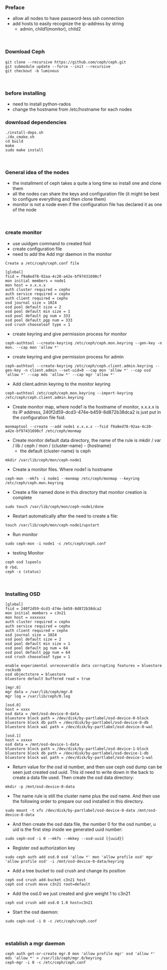 ### Preface
- allow all nodes to have password-less ssh connection
- add hosts to easily recognize the ip-address by string
  - admin, child1(monitor), child2

<br>


### Download Ceph
```
git clone --recursive https://github.com/ceph/ceph.git
git submodule update --force --init --recursive
git checkout -b luminous  
```
<br>

### before installing
- need to install python-rados
- change the hostname from /etc/hostname for each nodes


### download dependencies
```
./install-deps.sh
./do_cmake.sh
cd build
make
sudo make install
```

<br>

### General idea of the nodes
- the installment of ceph takes a quite a long time so install one and clone them
- all the nodes can share the keys and configuration file (it might be best to configure everything and then clone them)
- monitor is not a node even if the configuration file has declared it as one of the node


<br>

### create monitor
- use uuidgen command to created fsid
- create configuration file
- need to add the Add mgr daemon in the monitor

```
Create a /etc/ceph/ceph.conf file

[global]
fsid = f9a8ed78-92aa-4c20-a42e-bf97431698cf
mon initial members = node1              
mon host = x.x.x.x
auth cluster required = cephx
auth service required = cephx
auth client required = cephx
osd journal size = 1024
osd pool default size = 2
osd pool default min size = 1
osd pool default pg num = 333
osd pool default pgp num = 333
osd crush chooseleaf type = 1
```

- create keyring and give permission process for monitor
```
ceph-authtool --create-keyring /etc/ceph/ceph.mon.keyring --gen-key -n mon. --cap mon 'allow *'
```

- create keyring and give permission process for admin
```
ceph-authtool --create-keyring /etc/ceph/ceph.client.admin.keyring --gen-key -n client.admin --set-uid=0 --cap mon 'allow *' --cap osd 'allow *' --cap mds 'allow *' --cap mgr 'allow *'
```

- Add client.admin keyring to the monitor keyring
```
ceph-authtool /etc/ceph/ceph.mon.keyring --import-keyring /etc/ceph/ceph.client.admin.keyring
```

- Create monitor map, where node1 is the hostname of monitor, x.x.x.x is its IP address, 240f2d59-dcd3-474e-b459-8d872b38dca2 is just put in the configuration file fsid.
```
monmaptool --create --add node1 x.x.x.x --fsid f9a8ed78-92aa-4c20-a42e-bf97431698cf /etc/ceph/monmap
```

- Create monitor default data directory, the name of the rule is mkdir / var / lib / ceph / mon / {cluster-name} - {hostname}
  - the default {cluster-name} is ceph
```
mkdir /var/lib/ceph/mon/ceph-node1
```

- Create a monitor files. Where node1 is hostname
```
ceph-mon --mkfs -i node1 --monmap /etc/ceph/monmap --keyring /etc/ceph/ceph.mon.keyring
```

- Create a file named done in this directory that monitor creation is complete
```
sudo touch /var/lib/ceph/mon/ceph-node1/done
```

- Restart automatically after the need to create a file:
```
touch /var/lib/ceph/mon/ceph-node1/upstart
```

- Run monitor
```
sudo ceph-mon -i node1 -c /etc/ceph/ceph.conf
```

- testing Monitor
```
ceph osd lspools
0 rbd，
ceph -s (status)
```
<br>

### Installing OSD

```
[global]
fsid = 240f2d59-dcd3-474e-b459-8d872b38dca2
mon initial members = c3n21
mon host = xxxxxxx
auth cluster required = cephx
auth service required = cephx
auth client required = cephx
osd journal size = 1024
osd pool default size = 2
osd pool default min size = 1
osd pool default pg num = 64
osd pool default pgp num = 64
osd crush chooseleaf type = 1

enable experimental unrecoverable data corrupting features = bluestore rocksdb
osd objectstore = bluestore
bluestore default buffered read = true

[mgr.0]
mgr data = /var/lib/ceph/mgr.0
mgr log = /var/lib/ceph/0.log

[osd.0]
host = xxxx
osd data = /mnt/osd-device-0-data
bluestore block path = /dev/disk/by-partlabel/osd-device-0-block
bluestore block db path = /dev/disk/by-partlabel/osd-device-0-db
bluestore block wal path = /dev/disk/by-partlabel/osd-device-0-wal

[osd.1]
host = xxxxx
osd data = /mnt/osd-device-1-data
bluestore block path = /dev/disk/by-partlabel/osd-device-1-block
bluestore block db path = /dev/disk/by-partlabel/osd-device-1-db
bluestore block wal path = /dev/disk/by-partlabel/osd-device-1-wal
```


- Return value for the osd id number, and then use ceph osd dump can be seen just created osd uuid. This id need to write down in the back to create a data file used. Then create the osd data directory:

```
mkdir -p /mnt/osd-device-0-data
```

- The name rule is still the cluster name plus the osd name. And then use the following order to prepare our osd installed in this directory.

```
sudo mount -t xfs /dev/disk/by-partlabel/osd-device-0-data /mnt/osd-device-0-data
```

- And then create the osd data file, the number 0 for the osd number, u uid is the first step inside we generated uuid number:
```
sudo ceph-osd -i 0 --mkfs --mkkey --osd-uuid [{uuid}]
```

- Register osd authorization key
```
sudo ceph auth add osd.0 osd 'allow *' mon 'allow profile osd' mgr 'allow profile osd' -i /mnt/osd-device-0-data/keyring
```

- Add a tree bucket to osd crush and change its position
```
ceph osd crush add-bucket c3n21 host
ceph osd crush move c3n21 root=default
```

- Add the osd.0 we just created and give weight 1 to c3n21
```
ceph osd crush add osd.0 1.0 host=c3n21
```


- Start the osd daemon:
```
sudo ceph-osd -i 0 -c /etc/ceph/ceph.conf
```

<br>

### establish a mgr daemon

```
ceph auth get-or-create mgr.0 mon 'allow profile mgr' osd 'allow *' mds 'allow *' > /var/lib/ceph/mgr.0/keyring
ceph-mgr -i 0 -c /etc/ceph/ceph.conf

```
